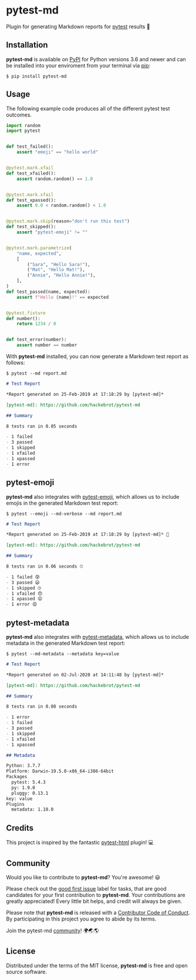 # pytest-md

Plugin for generating Markdown reports for [pytest] results 📝

[pytest]: https://github.com/pytest-dev/pytest

## Installation

**pytest-md** is available on [PyPI][PyPI] for Python versions 3.6 and newer
and can be installed into your enviroment from your terminal via [pip][pip]:

```text
$ pip install pytest-md
```

[PyPI]: https://pypi.org/
[pip]: https://pypi.org/project/pip/

## Usage

The following example code produces all of the different pytest test outcomes.

```python
import random
import pytest


def test_failed():
    assert "emoji" == "hello world"


@pytest.mark.xfail
def test_xfailed():
    assert random.random() == 1.0


@pytest.mark.xfail
def test_xpassed():
    assert 0.0 < random.random() < 1.0


@pytest.mark.skip(reason="don't run this test")
def test_skipped():
    assert "pytest-emoji" != ""


@pytest.mark.parametrize(
    "name, expected",
    [
        ("Sara", "Hello Sara!"),
        ("Mat", "Hello Mat!"),
        ("Annie", "Hello Annie!"),
    ],
)
def test_passed(name, expected):
    assert f"Hello {name}!" == expected


@pytest.fixture
def number():
    return 1234 / 0


def test_error(number):
    assert number == number
```

With **pytest-md** installed, you can now generate a Markdown test report as
follows:

```text
$ pytest --md report.md
```

```Markdown
# Test Report

*Report generated on 25-Feb-2019 at 17:18:29 by [pytest-md]*

[pytest-md]: https://github.com/hackebrot/pytest-md

## Summary

8 tests ran in 0.05 seconds

- 1 failed
- 3 passed
- 1 skipped
- 1 xfailed
- 1 xpassed
- 1 error
```

## pytest-emoji

**pytest-md** also integrates with [pytest-emoji], which allows us to include
emojis in the generated Markdown test report:

```text
$ pytest --emoji --md-verbose --md report.md
```

```Markdown
# Test Report

*Report generated on 25-Feb-2019 at 17:18:29 by [pytest-md]* 📝

[pytest-md]: https://github.com/hackebrot/pytest-md

## Summary

8 tests ran in 0.06 seconds ⏱

- 1 failed 😰
- 3 passed 😃
- 1 skipped 🙄
- 1 xfailed 😞
- 1 xpassed 😲
- 1 error 😡
```

## pytest-metadata

**pytest-md** also integrates with [pytest-metadata], which allows us to include
metadata in the generated Markdown test report:

```text
$ pytest --md-metadata --metadata key=value
```

````markdown
# Test Report

*Report generated on 02-Jul-2020 at 14:11:48 by [pytest-md]*

[pytest-md]: https://github.com/hackebrot/pytest-md

## Summary

8 tests ran in 0.08 seconds

- 1 error
- 1 failed
- 3 passed
- 1 skipped
- 1 xfailed
- 1 xpassed

## Metadata

Python: 3.7.7
Platform: Darwin-19.5.0-x86_64-i386-64bit
Packages
  pytest: 5.4.3
  py: 1.9.0
  pluggy: 0.13.1
key: value
Plugins
  metadata: 1.10.0

````

[pytest-emoji]: https://github.com/hackebrot/pytest-emoji
[pytest-metadata]: https://github.com/pytest-dev/pytest-metadata

## Credits

This project is inspired by the fantastic [pytest-html] plugin! 💻

[pytest-html]: https://github.com/pytest-dev/pytest-html

## Community

Would you like to contribute to **pytest-md**? You're awesome! 😃

Please check out the [good first issue][good first issue] label for tasks,
that are good candidates for your first contribution to **pytest-md**. Your
contributions are greatly appreciated! Every little bit helps, and credit
will always be given.

Please note that **pytest-md** is released with a [Contributor Code of
Conduct][code of conduct]. By participating in this project you agree to
abide by its terms.

Join the pytest-md [community][community]! 🌍🌏🌎

[good first issue]: https://github.com/hackebrot/pytest-md/labels/good%20first%20issue
[code of conduct]: https://github.com/hackebrot/pytest-md/blob/master/CODE_OF_CONDUCT.md
[community]: https://github.com/hackebrot/pytest-md/blob/master/COMMUNITY.md

## License

Distributed under the terms of the MIT license, **pytest-md** is free and open
source software.

